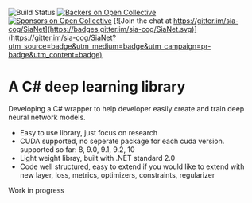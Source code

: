 ![Build Status](https://travis-ci.org/deepakkumar1984/SiaNet.svg?branch=master)
[![Backers on Open Collective](https://opencollective.com/sianet/backers/badge.svg)](#backers) [![Sponsors on Open Collective](https://opencollective.com/sianet/sponsors/badge.svg)](#sponsors) [![Join the chat at https://gitter.im/sia-cog/SiaNet](https://badges.gitter.im/sia-cog/SiaNet.svg)](https://gitter.im/sia-cog/SiaNet?utm_source=badge&utm_medium=badge&utm_campaign=pr-badge&utm_content=badge)

# A C# deep learning library

Developing a C# wrapper to help developer easily create and train deep neural network models.

* Easy to use library, just focus on research
* CUDA supported, no seperate package for each cuda version. supported so far: 8, 9.0, 9.1, 9.2, 10
* Light weight libray, built with .NET standard 2.0
* Code well structured, easy to extend if you would like to extend with new layer, loss, metrics, optimizers, constraints, regularizer


Work in progress


